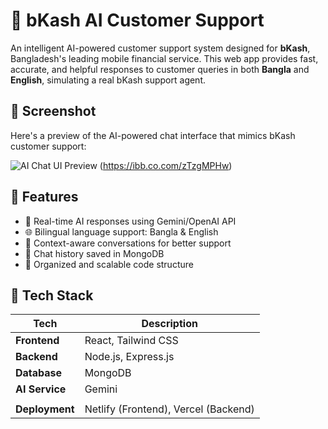 # 🤖 bKash AI Customer Support

An intelligent AI-powered customer support system designed for **bKash**, Bangladesh's leading mobile financial service. This web app provides fast, accurate, and helpful responses to customer queries in both **Bangla** and **English**, simulating a real bKash support agent.



## 📸 Screenshot

Here's a preview of the AI-powered chat interface that mimics bKash customer support:

![AI Chat UI Preview](https://i.ibb.co.com/NdMqvWnz/Screenshot-2025-04-25-234215.png)
(https://ibb.co.com/zTzgMPHw)


## 🌟 Features

- 💬 Real-time AI responses using Gemini/OpenAI API
- 🌐 Bilingual language support: Bangla & English
- 🧠 Context-aware conversations for better support
- 💾 Chat history saved in MongoDB
- 📂 Organized and scalable code structure


## 🧰 Tech Stack

| Tech             | Description                          |
|------------------|--------------------------------------|
| **Frontend**     | React, Tailwind CSS                  |
| **Backend**      | Node.js, Express.js                  |
| **Database**     | MongoDB                              |
| **AI Service**   | Gemini                               |
|               |
| **Deployment**   | Netlify (Frontend), Vercel (Backend)



